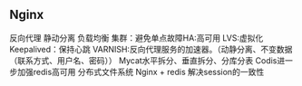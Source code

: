 ## Nginx
反向代理 静动分离 负载均衡
集群：避免单点故障HA:高可用 LVS:虚拟化 Keepalived：保持心跳
VARNISH:反向代理服务的加速器。（动静分离、不变数据（联系方式、用户名、密码））
Mycat水平拆分、垂直拆分、分库分表
Codis进一步加强redis高可用
分布式文件系统
Nginx + redis 解决session的一致性
















